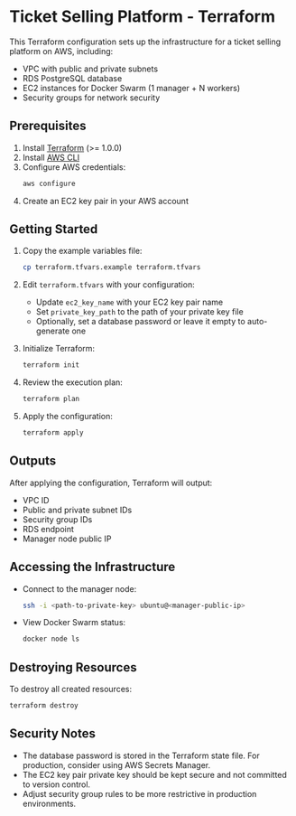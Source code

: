 # Ticket Selling Platform - Terraform

This Terraform configuration sets up the infrastructure for a ticket selling platform on AWS, including:

- VPC with public and private subnets
- RDS PostgreSQL database
- EC2 instances for Docker Swarm (1 manager + N workers)
- Security groups for network security

## Prerequisites

1. Install [Terraform](https://www.terraform.io/downloads.html) (>= 1.0.0)
2. Install [AWS CLI](https://aws.amazon.com/cli/)
3. Configure AWS credentials:
   ```bash
   aws configure
   ```
4. Create an EC2 key pair in your AWS account

## Getting Started

1. Copy the example variables file:
   ```bash
   cp terraform.tfvars.example terraform.tfvars
   ```

2. Edit `terraform.tfvars` with your configuration:
   - Update `ec2_key_name` with your EC2 key pair name
   - Set `private_key_path` to the path of your private key file
   - Optionally, set a database password or leave it empty to auto-generate one

3. Initialize Terraform:
   ```bash
   terraform init
   ```

4. Review the execution plan:
   ```bash
   terraform plan
   ```

5. Apply the configuration:
   ```bash
   terraform apply
   ```

## Outputs

After applying the configuration, Terraform will output:
- VPC ID
- Public and private subnet IDs
- Security group IDs
- RDS endpoint
- Manager node public IP

## Accessing the Infrastructure

- Connect to the manager node:
  ```bash
  ssh -i <path-to-private-key> ubuntu@<manager-public-ip>
  ```

- View Docker Swarm status:
  ```bash
  docker node ls
  ```

## Destroying Resources

To destroy all created resources:

```bash
terraform destroy
```

## Security Notes

- The database password is stored in the Terraform state file. For production, consider using AWS Secrets Manager.
- The EC2 key pair private key should be kept secure and not committed to version control.
- Adjust security group rules to be more restrictive in production environments.
